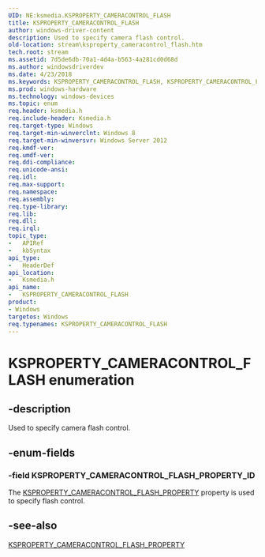 ```yaml
---
UID: NE:ksmedia.KSPROPERTY_CAMERACONTROL_FLASH
title: KSPROPERTY_CAMERACONTROL_FLASH
author: windows-driver-content
description: Used to specify camera flash control.
old-location: stream\ksproperty_cameracontrol_flash.htm
tech.root: stream
ms.assetid: 7d5de6db-70a1-4d4a-b563-4a281cd0d68d
ms.author: windowsdriverdev
ms.date: 4/23/2018
ms.keywords: KSPROPERTY_CAMERACONTROL_FLASH, KSPROPERTY_CAMERACONTROL_FLASH enumeration [Streaming Media Devices], KSPROPERTY_CAMERACONTROL_FLASH_PROPERTY_ID, ksmedia/KSPROPERTY_CAMERACONTROL_FLASH, ksmedia/KSPROPERTY_CAMERACONTROL_FLASH_PROPERTY_ID, stream.ksproperty_cameracontrol_flash
ms.prod: windows-hardware
ms.technology: windows-devices
ms.topic: enum
req.header: ksmedia.h
req.include-header: Ksmedia.h
req.target-type: Windows
req.target-min-winverclnt: Windows 8
req.target-min-winversvr: Windows Server 2012
req.kmdf-ver: 
req.umdf-ver: 
req.ddi-compliance: 
req.unicode-ansi: 
req.idl: 
req.max-support: 
req.namespace: 
req.assembly: 
req.type-library: 
req.lib: 
req.dll: 
req.irql: 
topic_type:
-	APIRef
-	kbSyntax
api_type:
-	HeaderDef
api_location:
-	Ksmedia.h
api_name:
-	KSPROPERTY_CAMERACONTROL_FLASH
product:
- Windows
targetos: Windows
req.typenames: KSPROPERTY_CAMERACONTROL_FLASH
---
```


# KSPROPERTY_CAMERACONTROL_FLASH enumeration


## -description


Used to specify camera flash control.


## -enum-fields




### -field KSPROPERTY_CAMERACONTROL_FLASH_PROPERTY_ID

The <a href="https://msdn.microsoft.com/library/windows/hardware/jj156041">KSPROPERTY_CAMERACONTROL_FLASH_PROPERTY</a> property is used to specify flash control.


## -see-also




<a href="https://msdn.microsoft.com/library/windows/hardware/jj156041">KSPROPERTY_CAMERACONTROL_FLASH_PROPERTY</a>
 

 

